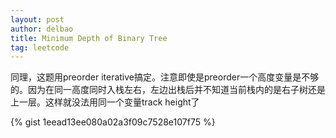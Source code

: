 ```yaml
---
layout: post
author: delbao
title: Minimum Depth of Binary Tree
tag: leetcode
---
```


同理，这题用preorder iterative搞定。注意即使是preorder一个高度变量是不够的。因为在同一高度同时入栈左右，左边出栈后并不知道当前栈内的是右子树还是上一层。这样就没法用同一个变量track height了

{% gist 1eead13ee080a02a3f09c7528e107f75 %}
